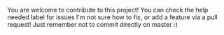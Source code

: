 You are welcome to contribute to this project! You can check the help needed label for issues I'm not sure how to fix, or add a feature via a pull request! 
Just remember not to commit directly on master :)
